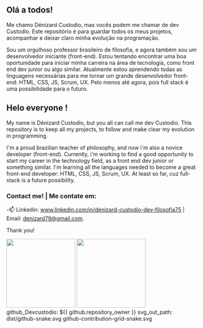 ## Olá a todos!

Me chamo Dénizard Custodio, mas vocês podem me chamar de dev Custodio. Este repositório é para guardar todos os meus projetos, acompanhar e deixar claro minha evolução na programação.

Sou um orgulhoso professor brasileiro de filosofia, e agora também sou um desenvolvedor iniciante (front-end).
Estou tentando encontrar uma boa oportunidade para iniciar minha carreira na área de tecnologia, como front end dev junior ou algo similar.
Atualmente estou aprendendo todas as linguagens necessárias para me tornar um grande desenvolvedor front-end: HTML, CSS, JS, Scrum, UX. Pelo menos até agora, pois full stack é uma possibilidade para o futuro.


## Helo everyone !
My name is Dénizard Custodio, but you all can call me dev Custodio. This repository is to keep all my projects, to follow and make clear my evolution in programming.

I'm a proud brazilian teacher of philosophy, and now i'm also a novice developer (front-end). 
Currently, i'm working to find a good opportunity to start my career in the technology field, as a front end dev junior or something similar.
I'm learning all the languages needed to become a great front-end developer: HTML, CSS, JS, Scrum, UX. At least so far, cuz full-stack is a future possibility.

### Contact me! | Me contate em:
-📫 Linkedin: www.linkedin.com/in/dénizard-custodio-dev-filosofia75 | Email: denizard79@gmail.com. 

Thank you!

<div>
 <img height="180em" src="https://github-readme-stats.vercel.app/api?username=DevCustodio&show_icons=true&theme=midnight-purple"/>
 <img height="180em" src="https://github-readme-stats.vercel.app/api/top-langs/?username=DevCustodio&layout=compact&theme=midnight-purple"/>
</div>

<div>
    github_Devcustodio: ${{ github.repository_owner }}
    svg_out_path: dist/github-snake.svg
    github-contribution-grid-snake.svg
</div>
